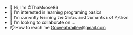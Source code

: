 - 👋 Hi, I’m @ThaMoose86
- 👀 I’m interested in learning programing basics
- 🌱 I’m currently learning the Sintax and Semantics of Python
- 💞️ I’m looking to collaborate on ...
- 📫 How to reach me Gouveabradley@gmail.com 

<!---
ThaMoose86/ThaMoose86 is a ✨ special ✨ repository because its `README.md` (this file) appears on your GitHub profile.
You can click the Preview link to take a look at your changes.
--->

